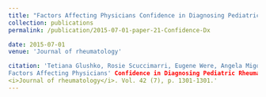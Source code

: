 ```yaml
---
title: "Factors Affecting Physicians Confidence in Diagnosing Pediatric Rheumatic Diseases in East Africa"
collection: publications
permalink: /publication/2015-07-01-paper-21-Confidence-Dx

date: 2015-07-01
venue: 'Journal of rheumatology'

citation: 'Tetiana Glushko, Rosie Scuccimarri, Eugene Were, Angela Migowa, <b>Janie Coulombe</b>, Sasha Bernatsky, Carol Hitchon, Thomas Ngwiri, Ines Colmegna (2015). &quot;
Factors Affecting Physicians' Confidence in Diagnosing Pediatric Rheumatic Diseases in East Africa &quot; 
<i>Journal of rheumatology</i>. Vol. 42 (7), p. 1301-1301.'
---
```

